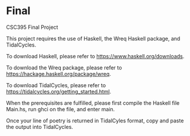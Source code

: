 # Final
CSC395 Final Project

This project requires the use of Haskell, the Wreq Haskell package, and TidalCycles.

To download Haskell, please refer to https://www.haskell.org/downloads.

To download the Wreq package, please refer to https://hackage.haskell.org/package/wreq.

To download TidalCycles, please refer to https://tidalcycles.org/getting_started.html.

When the prerequisites are fulfilled, please first compile the Haskell file Main.hs, run ghci on the file, and enter main.

Once your line of poetry is returned in TidalCyles format, copy and paste the output into TidalCycles.
